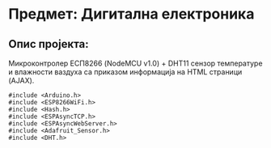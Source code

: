 # Предмет: Дигитална електроника

## Опис пројекта: 

Микроконтролер ЕСП8266 (NodeMCU v1.0) + DHT11 сензор температуре и влажности ваздуха са 
приказом информација на HTML страници (AJAX).

``` Arduino
#include <Arduino.h>
#include <ESP8266WiFi.h>
#include <Hash.h>
#include <ESPAsyncTCP.h>
#include <ESPAsyncWebServer.h>
#include <Adafruit_Sensor.h>
#include <DHT.h>
```
